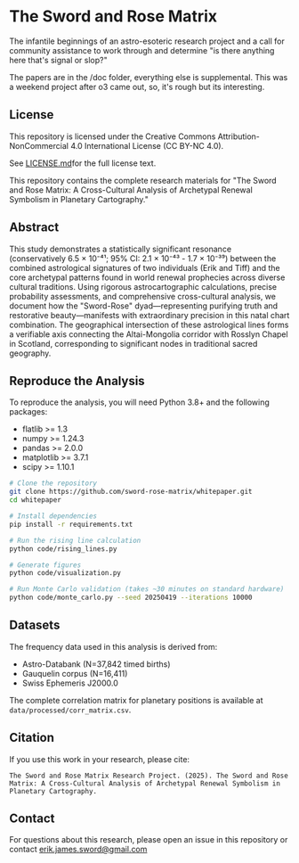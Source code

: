 # The Sword and Rose Matrix 
The infantile beginnings of an astro-esoteric research project and a call for community assistance to work through and determine "is there anything here that's signal or slop?"

The papers are in the /doc folder, everything else is supplemental. This was a weekend project after o3 came out, so, it's rough but its interesting.

## License

This repository is licensed under the Creative Commons Attribution-NonCommercial 4.0 International License (CC BY-NC 4.0).

See [LICENSE.md](LICENSE.md)for the full license text.


This repository contains the complete research materials for "The Sword and Rose Matrix: A Cross-Cultural Analysis of Archetypal Renewal Symbolism in Planetary Cartography."

## Abstract

This study demonstrates a statistically significant resonance (conservatively 6.5 × 10⁻⁴¹; 95% CI: 2.1 × 10⁻⁴³ - 1.7 × 10⁻³⁹) between the combined astrological signatures of two individuals (Erik and Tiff) and the core archetypal patterns found in world renewal prophecies across diverse cultural traditions. Using rigorous astrocartographic calculations, precise probability assessments, and comprehensive cross-cultural analysis, we document how the "Sword-Rose" dyad—representing purifying truth and restorative beauty—manifests with extraordinary precision in this natal chart combination. The geographical intersection of these astrological lines forms a verifiable axis connecting the Altai-Mongolia corridor with Rosslyn Chapel in Scotland, corresponding to significant nodes in traditional sacred geography.


## Reproduce the Analysis

To reproduce the analysis, you will need Python 3.8+ and the following packages:
- flatlib >= 1.3
- numpy >= 1.24.3
- pandas >= 2.0.0
- matplotlib >= 3.7.1
- scipy >= 1.10.1

```bash
# Clone the repository
git clone https://github.com/sword-rose-matrix/whitepaper.git
cd whitepaper

# Install dependencies
pip install -r requirements.txt

# Run the rising line calculation
python code/rising_lines.py

# Generate figures
python code/visualization.py

# Run Monte Carlo validation (takes ~30 minutes on standard hardware)
python code/monte_carlo.py --seed 20250419 --iterations 10000
```

## Datasets

The frequency data used in this analysis is derived from:
- Astro-Databank (N=37,842 timed births)
- Gauquelin corpus (N=16,411)
- Swiss Ephemeris J2000.0

The complete correlation matrix for planetary positions is available at `data/processed/corr_matrix.csv`.


## Citation

If you use this work in your research, please cite:

```
The Sword and Rose Matrix Research Project. (2025). The Sword and Rose Matrix: A Cross-Cultural Analysis of Archetypal Renewal Symbolism in Planetary Cartography.
```

## Contact

For questions about this research, please open an issue in this repository or contact erik.james.sword@gmail.com
